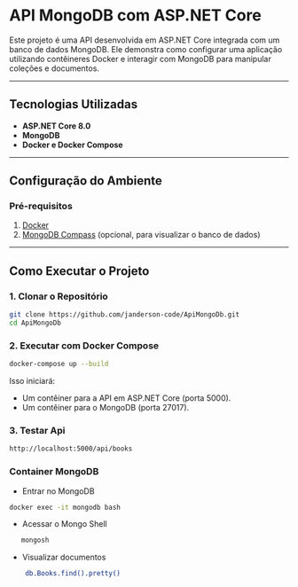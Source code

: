 # API MongoDB com ASP.NET Core

Este projeto é uma API desenvolvida em ASP.NET Core integrada com um banco de dados MongoDB. Ele demonstra como configurar uma aplicação utilizando contêineres Docker e interagir com MongoDB para manipular coleções e documentos.

---

## **Tecnologias Utilizadas**
- **ASP.NET Core 8.0**
- **MongoDB**
- **Docker e Docker Compose**

---

## **Configuração do Ambiente**

### **Pré-requisitos**
1. [Docker](https://www.docker.com/get-started)
2. [MongoDB Compass](https://www.mongodb.com/products/compass) (opcional, para visualizar o banco de dados)

---

## **Como Executar o Projeto**

### **1. Clonar o Repositório**
```bash
git clone https://github.com/janderson-code/ApiMongoDb.git
cd ApiMongoDb
```

### **2. Executar com Docker Compose**
```bash
docker-compose up --build
```
Isso iniciará:
- Um contêiner para a API em ASP.NET Core (porta 5000).
- Um contêiner para o MongoDB (porta 27017).

### **3. Testar Api**
```bash
http://localhost:5000/api/books
```

### **Container MongoDB**

- Entrar no MongoDB
```bash
docker exec -it mongodb bash
```
- Acessar o Mongo Shell
```bash
   mongosh
```
- Visualizar documentos
```bash
    db.Books.find().pretty()
 ```
